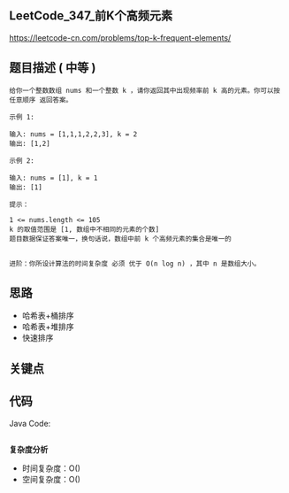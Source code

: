 ## LeetCode_347_前K个高频元素

https://leetcode-cn.com/problems/top-k-frequent-elements/

## 题目描述 ( 中等 )

```
给你一个整数数组 nums 和一个整数 k ，请你返回其中出现频率前 k 高的元素。你可以按 任意顺序 返回答案。

示例 1:

输入: nums = [1,1,1,2,2,3], k = 2
输出: [1,2]

示例 2:

输入: nums = [1], k = 1
输出: [1]

提示：

1 <= nums.length <= 105
k 的取值范围是 [1, 数组中不相同的元素的个数]
题目数据保证答案唯一，换句话说，数组中前 k 个高频元素的集合是唯一的
 

进阶：你所设计算法的时间复杂度 必须 优于 O(n log n) ，其中 n 是数组大小。
```

## 思路

- 哈希表+桶排序
- 哈希表+堆排序
- 快速排序

## 关键点



## 代码

Java Code:

```java

```


**复杂度分析**

- 时间复杂度：O()
- 空间复杂度：O()


